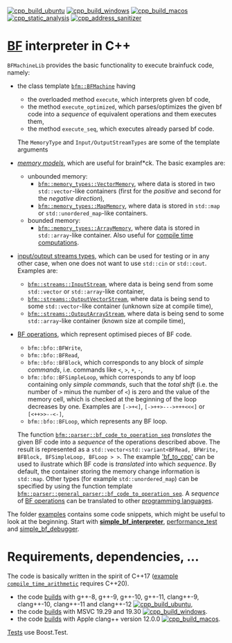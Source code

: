 [![cpp_build_ubuntu](https://github.com/vil02/BFMachines/actions/workflows/cpp_build_ubuntu.yml/badge.svg)](https://github.com/vil02/BFMachines/actions/workflows/cpp_build_ubuntu.yml)
[![cpp_build_windows](https://github.com/vil02/BFMachines/actions/workflows/cpp_build_windows.yml/badge.svg)](https://github.com/vil02/BFMachines/actions/workflows/cpp_build_windows.yml)
[![cpp_build_macos](https://github.com/vil02/BFMachines/actions/workflows/cpp_build_macos.yml/badge.svg)](https://github.com/vil02/BFMachines/actions/workflows/cpp_build_macos.yml)
[![cpp_static_analysis](https://github.com/vil02/BFMachines/actions/workflows/cpp_static_analysis.yml/badge.svg)](https://github.com/vil02/BFMachines/actions/workflows/cpp_static_analysis.yml)
[![cpp_address_sanitizer](https://github.com/vil02/BFMachines/actions/workflows/cpp_address_sanitizer.yml/badge.svg)](https://github.com/vil02/BFMachines/actions/workflows/cpp_address_sanitizer.yml)
# [BF](https://esolangs.org/wiki/Brainfuck) interpreter in C++

`BFMachineLib` provides the basic functionality to execute brainfuck code, namely:
* the class template [`bfm::BFMachine`](BFMachineLib/BFMachine/BFMachine.hpp) having
    * the overloaded method `execute`, which interprets given bf code,
    * the method `execute_optimized`, which parses/optimizes the given bf code into a _sequence_ of equivalent operations and them executes them,
    * the method `execute_seq`, which executes already parsed bf code.
    
    The `MemoryType` and `Input/OutputStreamTypes` are some of the template arguments
* [_memory models_](BFMachineLib/MemoryTypes), which are useful for brainf*ck. The basic examples are:
    * unbounded memory: 
        * [`bfm::memory_types::VectorMemory`](BFMachineLib/MemoryTypes/VectorMemory.hpp), where data is stored in two `std::vector`-like containers (first for the _positive_ and second for the _negative direction_),
        * [`bfm::memory_types::MapMemory`](BFMachineLib/MemoryTypes/MapMemory.hpp), where data is stored in `std::map` or `std::unordered_map`-like containers.
    * bounded memory:
        * [`bfm::memory_types::ArrayMemory`](BFMachineLib/MemoryTypes/ArrayMemory.hpp), where data is stored in `std::array`-like container. Also useful for [compile time computations](examples/compile_time_arithmetic/compile_time_arithmetic.cpp).
* [input/output streams types](BFMachineLib/Streams), which can be used for testing or in any other case, when one does not want to use `std::cin` or `std::cout`. Examples are:
    * [`bfm::streams::InputStream`](BFMachineLib/Streams/InputStream.hpp), where data is being send from some `std::vector` or `std::array`-like container,
    * [`bfm::streams::OutputVectorStream`](BFMachineLib/Streams/OutputVectorStream.hpp), where data is being send to some `std::vector`-like container (unknown size at compile time),
    * [`bfm::streams::OutputArrayStream`](BFMachineLib/Streams/OutputArrayStream.hpp), where data is being send to some `std::array`-like container (known size at compile time),
* [BF operations](BFMachineLib/BFOperations/BFOperations.hpp), which represent optimised pieces of BF code.
    * `bfm::bfo::BFWrite`,
    * `bfm::bfo::BFRead`,
    * `bfm::bfo::BFBlock`, which corresponds to any block of _simple commands_, i.e. commands like `<`, `>`, `+`, `-`,
    * `bfm::bfo::BFSimpleLoop`, which corresponds to any bf loop containing only _simple commands_, such that the _total shift_ (i.e. the number of `>` minus the number of `<`) is zero and the value of the memory cell, which is checked at the beginning of the loop decreases by one. Examples are `[->+<]`, `[->++>--->+++<<<]` or `[<++>>--<-]`,
    * `bfm::bfo::BFLoop`, which represents any BF loop.
    
    The function [`bfm::parser::bf_code_to_operation_seq`](BFMachineLib/BFParser/BFCodeToOperationSeq.hpp) _translates_ the given BF code into a _sequence_ of the operations described above. The result is represented as a `std::vector<std::variant<BFRead, BFWrite, BFBlock, BFSimpleLoop, BFLoop > >`. The example ['bf_to_cpp'](examples/bf_to_cpp/bf_to_cpp.cpp) can be used to ilustrate which BF code is _translated_ into which _sequence_. By default, the container storing the memory change information is `std::map`. Other types (for example `std::unordered_map`) can be specified by using the function template [`bfm::parser::general_parser::bf_code_to_operation_seq`](BFMachineLib/BFParser/BFCodeToOperationSeq.hpp).
    A _sequence_ of [BF operations](BFMachineLib/BFOperations/BFOperations.hpp) can be translated to other [programming languages](BFMachineLib/BFOperations/translators).

The folder [examples](examples) contains some code snippets, which might be useful to look at the beginning. Start with [**simple_bf_interpreter**](examples/simple_bf_interpreter/simple_bf_interpreter.cpp), [performance_test](examples/memory_types_performance_comparison/memory_types_performance_comparison.cpp) and [simple_bf_debugger](examples/simple_bf_debugger/simple_bf_debugger.cpp).

# Requirements, dependencies, ...

The code is basically written in the spirit of C++17 ([example `compile_time_arithmetic`](examples/compile_time_arithmetic/compile_time_arithmetic.cpp) requires C++20).


* the code [builds](../.github/workflows/cpp_build_ubuntu.yml) with g++-8, g++-9, g++-10, g++-11, clang++-9, clang++-10, clang++-11 and clang++-12 [![cpp_build_ubuntu](https://github.com/vil02/BFMachines/actions/workflows/cpp_build_ubuntu.yml/badge.svg)](https://github.com/vil02/BFMachines/actions/workflows/cpp_build_ubuntu.yml),
* the code [builds](../.github/workflows/cpp_build_windows.yml) with MSVC 19.29 and 19.30 [![cpp_build_windows](https://github.com/vil02/BFMachines/actions/workflows/cpp_build_windows.yml/badge.svg)](https://github.com/vil02/BFMachines/actions/workflows/cpp_build_windows.yml).
* the code [builds](../.github/workflows/cpp_build_macos.yml) with Apple clang++ version 12.0.0 [![cpp_build_macos](https://github.com/vil02/BFMachines/actions/workflows/cpp_build_macos.yml/badge.svg)](https://github.com/vil02/BFMachines/actions/workflows/cpp_build_macos.yml).

[Tests](tests) use Boost.Test.
